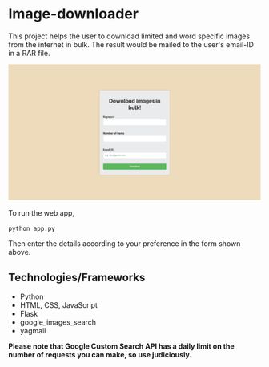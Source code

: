 # Image-downloader
This project helps the user to download limited and word specific images from the internet in bulk. The result would be mailed to the user's email-ID in a RAR file.

![View](img_dloader.png)

To run the web app,
```
python app.py
```
Then enter the details according to your preference in the form shown above.

## Technologies/Frameworks
- Python
- HTML, CSS, JavaScript
- Flask
- google_images_search
- yagmail

<b>Please note that Google Custom Search API has a daily limit on the number of requests you can make, so use judiciously.</b>
